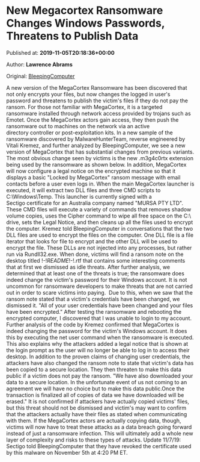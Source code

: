 
# New Megacortex Ransomware Changes Windows Passwords, Threatens to Publish Data

Published at: **2019-11-05T20:18:36+00:00**

Author: **Lawrence Abrams**

Original: [BleepingComputer](https://www.bleepingcomputer.com/news/security/new-megacortex-ransomware-changes-windows-passwords-threatens-to-publish-data/)

A new version of the MegaCortex Ransomware has been discovered that not only encrypts your files, but now changes the logged in user's password and threatens to publish the victim's files if they do not pay the ransom.
For those not familiar with MegaCortex, it is a targeted ransomware installed through network access provided by trojans such as Emotet. Once the MegaCortex actors gain access, they then push the ransomware out to machines on the network via an active directory controller or post-exploitation kits.
In a new sample of the ransomware discovered by MalwareHunterTeam, reverse engineered by Vitali Kremez, and further analyzed by BleepingComputer, we see a new version of MegaCortex that has substantial changes from previous variants.
The most obvious change seen by victims is the new .m3g4c0rtx extension being used by the ransomware as shown below.
In addition, MegaCortex will now configure a legal notice on the encrypted machine so that it displays a basic "Locked by MegaCortex" ransom message with email contacts before a user even logs in.
When the main MegaCortex launcher is executed, it will extract two DLL files and three CMD scripts to C:\Windows\Temp. This launcher is currently signed with a Sectigo certificate for an Australia company named "MURSA PTY LTD".
These CMD files will execute a variety of commands that removes shadow volume copies, uses the Cipher command to wipe all free space on the C:\ drive, sets the Legal Notice, and then cleans up all the files used to encrypt the computer.
Kremez told BleepingComputer in conversations that the two DLL files are used to encrypt the files on the computer. One DLL file is a file iterator that looks for file to encrypt and the other DLL will be used to encrypt the file.
These DLLs are not injected into any processes, but rather run via Rundll32.exe.
When done, victims will find a ransom note on the desktop titled !-!_README_!-!.rtf that contains some interesting comments that at first we dismissed as idle threats.
After further analysis, we determined that at least one of the threats is true; the ransomware does indeed change the victim's password for their Windows account.
It is not uncommon for ransomware developers to make threats that are not carried out in order to scare victims into paying. 
Due to this, when we saw that the ransom note stated that a victim's credentials have been changed, we dismissed it.
"All of your user credentials have been changed and your files have been encrypted."
After testing the ransomware and rebooting the encrypted computer, I discovered that I was unable to login to my account.
Further analysis of the code by Kremez confirmed that MegaCortex is indeed changing the password for the victim's Windows account.
It does this by executing the net user command when the ransomware is executed.
This also explains why the attackers added a legal notice that is shown at the login prompt as the user will no longer be able to log in to access their desktop.
In addition to the proven claims of changing user credentials, the attackers have also changed the ransom note to state that victim's data has been copied to a secure location.
They then threaten to make this data public if a victim does not pay the ransom.
"We have also downloaded your data to a secure location. In the unfortunate event of us not coming to an agreement we will have no choice but to make this data public.Once the transaction is finalized all of copies of data we have downloaded will be erased."
It is not confirmed if attackers have actually copied victims' files, but this threat should not be dismissed and victim's may want to confirm that the attackers actually have their files as stated when communicating with them.
If the MegaCortex actors are actually copying data, though, victims will now have to treat these attacks as a data breach going forward instead of just a ransomware infection.
This will ultimately add a whole new layer of complexity and risks to these types of attacks.
Update 11/7/19: Sectigo told BleepingComputer that they have revoked the certificate used by this malware on November 5th at 4:20 PM ET.
